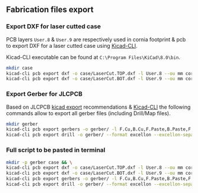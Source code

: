 
## Fabrication files export
### Export DXF for laser cutted case

PCB layers `User.8` & `User.9` are respectively used in cornia footprint & pcb to export DXF for a laser cutted case using [Kicad-CLI](https://docs.kicad.org/8.0/en/cli/cli.html).

Kicad-CLI executable can be found at `C:\Program Files\KiCad\8.0\bin`.

``` bash
mkdir case
kicad-cli pcb export dxf -o case/LaserCut.TOP.dxf -l User.8 --ou mm cornia.kicad_pcb
kicad-cli pcb export dxf -o case/LaserCut.BOT.dxf -l User.9 --ou mm cornia.kicad_pcb
```

### Export Gerber for JLCPCB

Based on JLCPCB [kicad export](https://jlcpcb.com/help/article/362-how-to-generate-gerber-and-drill-files-in-kicad-8) recommendations & [Kicad-CLI](https://docs.kicad.org/8.0/en/cli/cli.html) the following commands allow to export all gerber files (including Drill/Map files).

``` bash
mkdir gerber
kicad-cli pcb export gerbers -o gerber/ -l F.Cu,B.Cu,F.Paste,B.Paste,F.Silkscreen,B.Silkscreen,F.Mask,B.Mask,Edge.Cuts --exclude-value --no-x2 --no-netlist --subtract-soldermask cornia.kicad_pcb
kicad-cli pcb export drill -o gerber/ --format excellon --excellon-separate-th --generate-map --map-format gerberx2 cornia.kicad_pcb
```

### Full script to be pasted in terminal
``` bash
mkdir -p gerber case && \
kicad-cli pcb export dxf -o case/LaserCut.TOP.dxf -l User.8 --ou mm cornia.kicad_pcb && \
kicad-cli pcb export dxf -o case/LaserCut.BOT.dxf -l User.9 --ou mm cornia.kicad_pcb && \
kicad-cli pcb export gerbers -o gerber/ -l F.Cu,B.Cu,F.Paste,B.Paste,F.Silkscreen,B.Silkscreen,F.Mask,B.Mask,Edge.Cuts --exclude-value --no-x2 --no-netlist --subtract-soldermask cornia.kicad_pcb && \
kicad-cli pcb export drill -o gerber/ --format excellon --excellon-separate-th --generate-map --map-format gerberx2 cornia.kicad_pcb
```